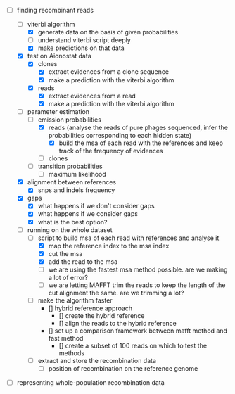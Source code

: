 - [ ] finding recombinant reads

    - [ ] viterbi algorithm
        - [x] generate data on the basis of given probabilities
        - [ ] understand viterbi script deeply
        - [x] make predictions on that data

    - [x] test on Aionostat data
        - [x] clones
            - [x] extract evidences from a clone sequence
            - [x] make a prediction with the viterbi algorithm
        - [x] reads
            - [x] extract evidences from a read
            - [x] make a prediction with the viterbi algorithm

    - [ ] parameter estimation
        - [ ] emission probabilities
            - [x] reads (analyse the reads of pure phages sequenced, infer the probabilities corresponding to each hidden state)
                - [x] build the msa of each read with the references and keep track of the frequency of evidences
            - [ ] clones
        - [ ] transition probabilities
            - [ ] maximum likelihood

    - [x] alignment between references
        - [x] snps and indels frequency

    - [x] gaps
        - [x] what happens if we don't consider gaps
        - [x] what happens if we consider gaps
        - [x] what is the best option?

    - [ ] running on the whole dataset
        - [ ] script to build msa of each read with references and analyse it
            - [x] map the reference index to the msa index
            - [x] cut the msa
            - [x] add the read to the msa
            - [ ] we are using the fastest msa method possible. are we making a lot of error?
            - [ ] we are letting MAFFT trim the reads to keep the length of the cut alignment the same. are we trimming a lot?
        - [ ] make the algorithm faster
            - [] hybrid reference approach
                - [] create the hybrid reference
                - [] align the reads to the hybrid reference
            - [] set up a comparison framework between mafft method and fast method
                - [] create a subset of 100 reads on which to test the methods
        - [ ] extract and store the recombination data
            - [ ] position of recombination on the reference genome

- [ ] representing whole-population recombination data